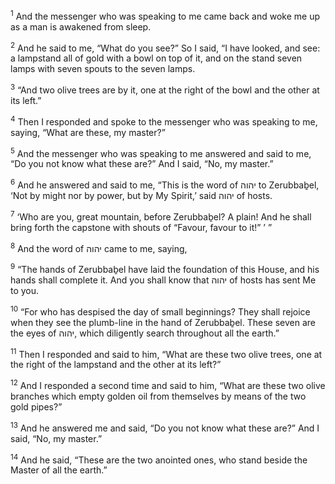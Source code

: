 <sup>1</sup> And the messenger who was speaking to me came back and woke me up as a man is awakened from sleep.

<sup>2</sup> And he said to me, “What do you see?” So I said, “I have looked, and see: a lampstand all of gold with a bowl on top of it, and on the stand seven lamps with seven spouts to the seven lamps.

<sup>3</sup> “And two olive trees are by it, one at the right of the bowl and the other at its left.”

<sup>4</sup> Then I responded and spoke to the messenger who was speaking to me, saying, “What are these, my master?”

<sup>5</sup> And the messenger who was speaking to me answered and said to me, “Do you not know what these are?” And I said, “No, my master.”

<sup>6</sup> And he answered and said to me, “This is the word of יהוה to Zerubbaḇel, ‘Not by might nor by power, but by My Spirit,’ said יהוה of hosts.

<sup>7</sup> ‘Who are you, great mountain, before Zerubbaḇel? A plain! And he shall bring forth the capstone with shouts of “Favour, favour to it!” ’ ”

<sup>8</sup> And the word of יהוה came to me, saying,

<sup>9</sup> “The hands of Zerubbaḇel have laid the foundation of this House, and his hands shall complete it. And you shall know that יהוה of hosts has sent Me to you.

<sup>10</sup> “For who has despised the day of small beginnings? They shall rejoice when they see the plumb-line in the hand of Zerubbaḇel. These seven are the eyes of יהוה, which diligently search throughout all the earth.”

<sup>11</sup> Then I responded and said to him, “What are these two olive trees, one at the right of the lampstand and the other at its left?”

<sup>12</sup> And I responded a second time and said to him, “What are these two olive branches which empty golden oil from themselves by means of the two gold pipes?”

<sup>13</sup> And he answered me and said, “Do you not know what these are?” And I said, “No, my master.”

<sup>14</sup> And he said, “These are the two anointed ones, who stand beside the Master of all the earth.”

